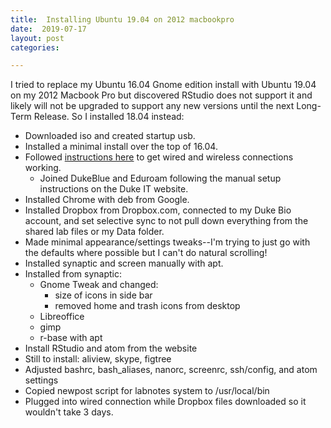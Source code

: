 ```yaml
---
title:  Installing Ubuntu 19.04 on 2012 macbookpro
date:  2019-07-17
layout: post
categories:

---
```

I tried to replace my Ubuntu 16.04 Gnome edition install with Ubuntu 19.04 on my 2012 Macbook Pro but discovered RStudio does not support it and likely will not be upgraded to support any new versions until the next Long-Term Release. So I installed 18.04 instead:

  * Downloaded iso and created startup usb.
  * Installed a minimal install over the top of 16.04.
  * Followed [instructions here][1] to get wired and wireless connections working.
    - Joined DukeBlue and Eduroam following the manual setup instructions on the Duke IT website.
  * Installed Chrome with deb from Google.
  * Installed Dropbox from Dropbox.com, connected to my Duke Bio account, and set selective sync to not pull down everything from the shared lab files or my Data folder.
  * Made minimal appearance/settings tweaks--I'm trying to just go with the defaults where possible but I can't do natural scrolling!
  * Installed synaptic and screen manually with apt.
  * Installed from synaptic:
    - Gnome Tweak and changed:
      - size of icons in side bar
      - removed home and trash icons from desktop
    - Libreoffice
    - gimp
    - r-base with apt
  * Install RStudio and atom from the website
  * Still to install: aliview, skype, figtree
  * Adjusted bashrc, bash_aliases, nanorc, screenrc, ssh/config, and atom settings
  * Copied newpost script for labnotes system to /usr/local/bin
  * Plugged into wired connection while Dropbox files downloaded so it wouldn't take 3 days.


[1]: https://ubuntuforums.org/showthread.php?t=2391053&page=2&s=4c29e32a6c3e5f2d82f4ed6c53f8208a
